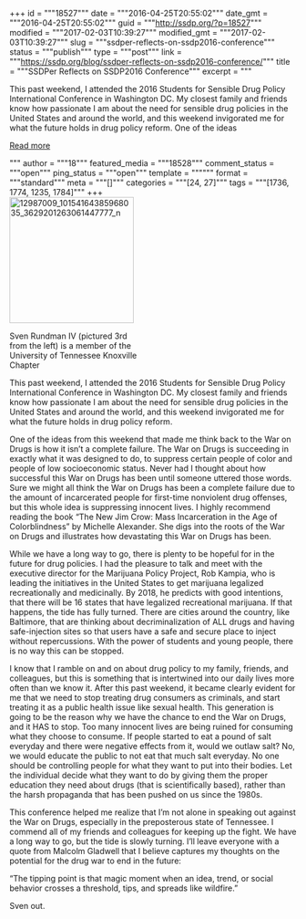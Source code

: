 +++
id = """18527"""
date = """2016-04-25T20:55:02"""
date_gmt = """2016-04-25T20:55:02"""
guid = """http://ssdp.org/?p=18527"""
modified = """2017-02-03T10:39:27"""
modified_gmt = """2017-02-03T10:39:27"""
slug = """ssdper-reflects-on-ssdp2016-conference"""
status = """publish"""
type = """post"""
link = """https://ssdp.org/blog/ssdper-reflects-on-ssdp2016-conference/"""
title = """SSDPer Reflects on SSDP2016 Conference"""
excerpt = """<p>This past weekend, I attended the 2016 Students for Sensible Drug Policy International Conference in Washington DC. My closest family and friends know how passionate I am about the need for sensible drug policies in the United States and around the world, and this weekend invigorated me for what the future holds in drug policy reform. One of the ideas</p>
<div class="h10"></div>
<p><a class="more-link2 flat" href="https://ssdp.org/blog/ssdper-reflects-on-ssdp2016-conference/">Read more</a></p>
"""
author = """18"""
featured_media = """18528"""
comment_status = """open"""
ping_status = """open"""
template = """"""
format = """standard"""
meta = """[]"""
categories = """[24, 27]"""
tags = """[1736, 1774, 1235, 1784]"""
+++
<div id="attachment_18528" style="width: 228px" class="wp-caption alignleft"><a href="/assets/12987009_10154164385968035_3629201263061447777_n.jpg"><img class="wp-image-18528" src="http://ssdp.org/assets/12987009_10154164385968035_3629201263061447777_n-296x300.jpg" alt="12987009_10154164385968035_3629201263061447777_n" width="218" height="221" /></a><p class="wp-caption-text">Sven Rundman IV (pictured 3rd from the left) is a member of the University of Tennessee Knoxville Chapter</p></div>

<span style="font-weight: 400">This past weekend, I attended the 2016 Students for Sensible Drug Policy International Conference in Washington DC. My closest family and friends know how passionate I am about the need for sensible drug policies in the United States and around the world, and this weekend invigorated me for what the future holds in drug policy reform.</span>

<span style="font-weight: 400">One of the ideas from this weekend that made me think back to the War on Drugs is how it isn’t a complete failure. The War on Drugs is succeeding in exactly what it was designed to do, to suppress certain people of color and people of low socioeconomic status. Never had I thought about how successful this War on Drugs has been until someone uttered those words. Sure we might all think the War on Drugs has been a complete failure due to the amount of incarcerated people for first-time nonviolent drug offenses, but this whole idea is suppressing innocent lives. I highly recommend reading the book </span><span style="font-weight: 400">“The New Jim Crow: Mass Incarceration in the Age of Colorblindness” by Michelle Alexander. She digs into the roots of the War on Drugs and illustrates how devastating this War on Drugs has been. </span>

<span style="font-weight: 400">While we have a long way to go, there is plenty to be hopeful for in the future for drug policies. I had the pleasure to talk and meet with the executive director for the Marijuana Policy Project, Rob Kampia, who is leading the initiatives in the United States to get marijuana legalized recreationally and medicinally. By 2018, he predicts with good intentions, that there will be 16 states that have legalized recreational marijuana. If that happens, the tide has fully turned. There are cities around the country, like Baltimore, that are thinking about decriminalization of ALL drugs and having safe-injection sites so that users have a safe and secure place to inject without repercussions. With the power of students and young people, there is no way this can be stopped.</span>

<span style="font-weight: 400">I know that I ramble on and on about drug policy to my family, friends, and colleagues, but this is something that is intertwined into our daily lives more often than we know it. After this past weekend, it became clearly evident for me that we need to stop treating drug consumers as criminals, and start treating it as a public health issue like sexual health. This generation is going to be the reason why we have the chance to end the War on Drugs, and it HAS to stop. Too many innocent lives are being ruined for consuming what they choose to consume. If people started to eat a pound of salt everyday and there were negative effects from it, would we outlaw salt? No, we would educate the public to not eat that much salt everyday. No one should be controlling people for what they want to put into their bodies. Let the individual decide what they want to do by giving them the proper education they need about drugs (that is scientifically based), rather than the harsh propaganda that has been pushed on us since the 1980s.</span>

<span style="font-weight: 400">This conference helped me realize that I’m not alone in speaking out against the War on Drugs, especially in the preposterous state of Tennessee. I commend all of my friends and colleagues for keeping up the fight. </span><span style="font-weight: 400">We have a long way to go, but the tide is slowly turning. I’ll leave everyone with a quote from Malcolm Gladwell that I believe captures my thoughts on the potential for the drug war to end in the future:</span>

<span style="font-weight: 400">“The tipping point is that magic moment when an idea, trend, or social behavior crosses a threshold, tips, and spreads like wildfire.”</span>

<span style="font-weight: 400">Sven out.</span>
